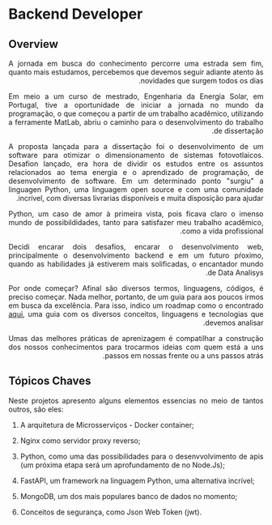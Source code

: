 # Backend Developer

## Overview

<div style="text-align: justify" dir='rtl'>

A jornada em busca do conhecimento percorre uma estrada sem fim, quanto mais estudamos, percebemos que devemos seguir adiante atento às novidades que surgem todos os dias.

Em meio a um curso de mestrado, Engenharia da Energia Solar, em Portugal, tive a oportunidade de iniciar a jornada no mundo da programação, o que começou a partir de um trabalho acadêmico, utilizando a ferramente MatLab, abriu o caminho para o desenvolvimento do trabalho de dissertação.

A proposta lançada para a dissertação foi o desenvolvimento de um software para otimizar o dimensionamento de sistemas fotovotlaicos. Desafion lançado, era hora de dividir os estudos entre os assuntos relacionados ao tema energia e o aprendizado de programação, de desenvolvimento de software. Em um determinado ponto "surgiu" a linguagen Python, uma linguagem open source e com uma comunidade incrível, com diversas livrarias disponíveis e muita disposição para ajudar.

Python, um caso de amor à primeira vista, pois ficava claro o imenso mundo de possibildidades, tanto para satisfazer meu trabalho acadêmico, como a vida profissional.

Decidi encarar dois desafios, encarar o desenvolvimento web, principalmente o desenvolvimento backend e em um futuro pŕoximo, quando as habilidades já estiverem mais solificadas, o encantador mundo de Data Analisys.

Por onde começar? Afinal são diversos termos, linguagens, códigos, é preciso começar. Nada melhor, portanto, de um guia para aos poucos irmos em busca da excelência. Para isso, indico um roadmap como o encontrado <a href="https://roadmap.sh/backend" target="_blank">aqui</a>, uma guia com os diversos conceitos, linguagens e tecnologias que devemos analisar.

Umas das melhores práticas de aprenizagem é compatilhar a construção dos nossos conhecimentos para trocarmos ideias com quem está a uns passos em nossas frente ou a uns passos atrás.
</div>

## Tópicos Chaves

<div style="text-align: justify">

Neste projetos apresento alguns elementos essencias no meio de tantos outros, são eles:

1. A arquitetura de Microsserviços - Docker container;

2. Nginx como servidor proxy reverso;

3. Python, como uma das possibilidades para o desenvvolvimento de apis (um próxima etapa será um aprofundamento de no Node.Js);

4. FastAPI, um framework na linguagem Python, uma alternativa incrível;

5. MongoDB, um dos mais populares banco de dados no momento;

6. Conceitos de segurança, como Json Web Token (jwt).
</div>
